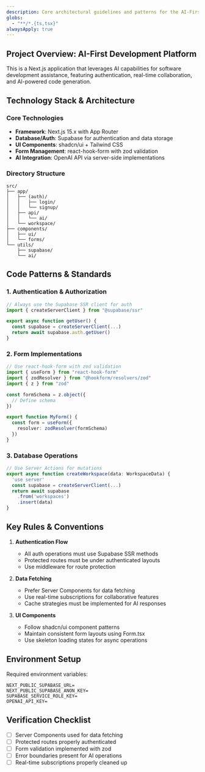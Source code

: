 ```yaml
---
description: Core architectural guidelines and patterns for the AI-First Development Platform
globs:
  - "**/*.{ts,tsx}"
alwaysApply: true
---
```


## Project Overview: AI-First Development Platform
This is a Next.js application that leverages AI capabilities for software development assistance, featuring authentication, real-time collaboration, and AI-powered code generation.

## Technology Stack & Architecture

### Core Technologies
- **Framework**: Next.js 15.x with App Router
- **Database/Auth**: Supabase for authentication and data storage
- **UI Components**: shadcn/ui + Tailwind CSS
- **Form Management**: react-hook-form with zod validation
- **AI Integration**: OpenAI API via server-side implementations

### Directory Structure
```
src/
├── app/
│   ├── (auth)/
│   │   ├── login/
│   │   └── signup/
│   ├── api/
│   │   └── ai/
│   └── workspace/
├── components/
│   ├── ui/
│   └── forms/
└── utils/
    ├── supabase/
    └── ai/
```

## Code Patterns & Standards

### 1. Authentication & Authorization
```typescript
// Always use the Supabase SSR client for auth
import { createServerClient } from "@supabase/ssr"

export async function getUser() {
  const supabase = createServerClient(...)
  return await supabase.auth.getUser()
}
```

### 2. Form Implementations
```typescript
// Use react-hook-form with zod validation
import { useForm } from "react-hook-form"
import { zodResolver } from "@hookform/resolvers/zod"
import { z } from "zod"

const formSchema = z.object({
  // Define schema
})

export function MyForm() {
  const form = useForm({
    resolver: zodResolver(formSchema)
  })
}
```

### 3. Database Operations
```typescript
// Use Server Actions for mutations
export async function createWorkspace(data: WorkspaceData) {
  'use server'
  const supabase = createServerClient(...)
  return await supabase
    .from('workspaces')
    .insert(data)
}
```

## Key Rules & Conventions

1. **Authentication Flow**
   - All auth operations must use Supabase SSR methods
   - Protected routes must be under authenticated layouts
   - Use middleware for route protection

2. **Data Fetching**
   - Prefer Server Components for data fetching
   - Use real-time subscriptions for collaborative features
   - Cache strategies must be implemented for AI responses

3. **UI Components**
   - Follow shadcn/ui component patterns
   - Maintain consistent form layouts using Form.tsx
   - Use skeleton loading states for async operations

## Environment Setup
Required environment variables:
```
NEXT_PUBLIC_SUPABASE_URL=
NEXT_PUBLIC_SUPABASE_ANON_KEY=
SUPABASE_SERVICE_ROLE_KEY=
OPENAI_API_KEY=
```

## Verification Checklist
- [ ] Server Components used for data fetching
- [ ] Protected routes properly authenticated
- [ ] Form validation implemented with zod
- [ ] Error boundaries present for AI operations
- [ ] Real-time subscriptions properly cleaned up